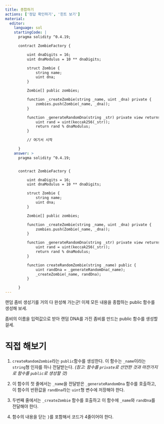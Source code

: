 ```yaml
---
title: 종합하기
actions: ['정답 확인하기', '힌트 보기']
material:
  editor:
    language: sol
    startingCode: |
      pragma solidity ^0.4.19;

      contract ZombieFactory {

          uint dnaDigits = 16;
          uint dnaModulus = 10 ** dnaDigits;

          struct Zombie {
              string name;
              uint dna;
          }

          Zombie[] public zombies;

          function _createZombie(string _name, uint _dna) private {
              zombies.push(Zombie(_name, _dna));
          } 

          function _generateRandomDna(string _str) private view returns (uint) {
              uint rand = uint(keccak256(_str));
              return rand % dnaModulus;
          }

          // 여기서 시작

      }
    answer: >
      pragma solidity ^0.4.19;


      contract ZombieFactory {

          uint dnaDigits = 16;
          uint dnaModulus = 10 ** dnaDigits;

          struct Zombie {
              string name;
              uint dna;
          }

          Zombie[] public zombies;

          function _createZombie(string _name, uint _dna) private {
              zombies.push(Zombie(_name, _dna));
          } 

          function _generateRandomDna(string _str) private view returns (uint) {
              uint rand = uint(keccak256(_str));
              return rand % dnaModulus;
          }

          function createRandomZombie(string _name) public {
              uint randDna = _generateRandomDna(_name);
              _createZombie(_name, randDna);
          }

      }
---
```


랜덤 좀비 생성기를 거의 다 완성해 가는군! 이제 모든 내용을 종합하는 public 함수를 생성해 보세. 

좀비의 이름을 입력값으로 받아 랜덤 DNA를 가진 좀비를 만드는 public 함수를 생성할 걸세. 

# 직접 해보기

1. `createRandomZombie`라는 `public`함수를 생성한다. 이 함수는 `_name`이라는 `string`형 인자를 하나 전달받는다. _(참고: 함수를 `private`로 선언한 것과 마찬가지로 함수를 `public`로 생성할 것)_

2. 이 함수의 첫 줄에서는 `_name`을 전달받은 `_generateRandomDna` 함수를 호출하고, 이 함수의 반환값을 `randDna`라는 `uint`형 변수에 저장해야 한다.

3. 두번째 줄에서는 `_createZombie` 함수를 호출하고 이 함수에 `_name`와 `randDna`를 전달해야 한다.

4. 함수의 내용을 닫는 `}`를 포함해서 코드가 4줄이어야 한다.
